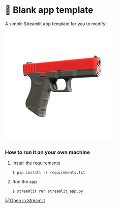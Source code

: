 # 🎈 Blank app template

A simple Streamlit app template for you to modify!

[![Open in Streamlit](https://github.com/iguana098/skins-framer/blob/main/images/icon.png)](https://skinsframer.streamlit.app/)

### How to run it on your own machine

1. Install the requirements

   ```
   $ pip install -r requirements.txt
   ```

2. Run the app

   ```
   $ streamlit run streamlit_app.py
   ```
   
[![Open in Streamlit](https://static.streamlit.io/badges/streamlit_badge_black_white.svg)](https://skinsframer.streamlit.app/)
